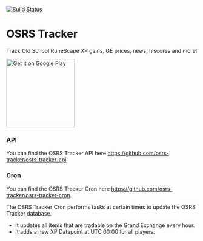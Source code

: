 [![Build Status](https://travis-ci.com/osrs-tracker/osrs-tracker.svg?branch=master)](https://travis-ci.com/osrs-tracker/osrs-tracker)
# OSRS Tracker
Track Old School RuneScape XP gains, GE prices, news, hiscores and more!  

<a href='https://play.google.com/store/apps/details?id=com.toxsickproductions.geptv2'>
  <img width="180px" alt='Get it on Google Play' src='https://play.google.com/intl/en_us/badges/images/generic/en_badge_web_generic.png'/></a>

### API

You can find the OSRS Tracker API here https://github.com/osrs-tracker/osrs-tracker-api.

### Cron

You can find the OSRS Tracker Cron here https://github.com/osrs-tracker/osrs-tracker-cron.

The OSRS Tracker Cron performs tasks at certain times to update the OSRS Tracker database.
  - It updates all items that are tradable on the Grand Exchange every hour.
  - It adds a new XP Datapoint at UTC 00:00 for all players.
